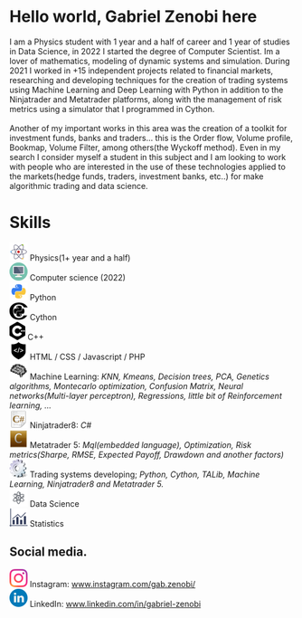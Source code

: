 <h1>Hello world, Gabriel Zenobi here</h1>
I am a Physics student with 1 year and a half of career and 1 year of studies in Data Science, in 2022 I started the degree of Computer Scientist. Im a lover of mathematics, modeling of dynamic systems and simulation.
During 2021 I worked in +15 independent projects related to financial markets, researching and developing techniques for the creation of trading systems using Machine Learning and Deep Learning with Python in addition to the Ninjatrader and Metatrader platforms, along with the management of risk metrics using a simulator that I programmed in Cython.<br/><br/>
Another of my important works in this area was the creation of a toolkit for investment funds, banks and traders... this is the Order flow, Volume profile, Bookmap, Volume Filter, among others(the Wyckoff method).
Even in my search I consider myself a student in this subject and I am looking to work with people who are interested in the use of these technologies applied to the markets(hedge funds, traders, investment banks, etc..) for make algorithmic trading and data science. 

<h1>Skills</h1>

![physics](/icons/physics_149702.png) Physics(1+ year and a half)<br/>
![computerscience](/icons/computer_23805.png) Computer science (2022)<br/>
![python](/icons/python_18894.png) Python<br/>
![cython](/icons/cython_icon_132455.png) Cython<br/>
![Cpp](/icons/c_icon_132529.png) C++<br/>
![WebDev](/icons/web_development_59971.png) HTML / CSS / Javascript / PHP<br/>
![ML](/icons/machine_learing_12855.png) Machine Learning: _KNN, Kmeans, Decision trees, PCA, Genetics algorithms, Montecarlo optimization, Confusion Matrix, Neural networks(Multi-layer perceptron), Regressions, little bit of Reinforcement learning, ..._<br/>
![CSharp](/icons/Csharp_423.png) Ninjatrader8: _C#_<br/>
![MQL5](/icons/mql_35041.png) Metatrader 5: _Mql(embedded language), Optimization, Risk metrics(Sharpe, RMSE, Expected Payoff, Drawdown and another factors)_<br/>
![system](/icons/system_1540.png) Trading systems developing; _Python, Cython, TALib, Machine Learning, Ninjatrader8 and Metatrader 5._<br/>
![datascience](/icons/data_science_150064.png) Data Science<br/>
![statistics](/icons/statistics_58023.png) Statistics<br/>

<h2>Social media.</h2>

![ins](/icons/Instagram.png) Instagram: www.instagram.com/gab.zenobi/
<br/>
![lin](/icons/linkedin.png) LinkedIn: www.linkedin.com/in/gabriel-zenobi
